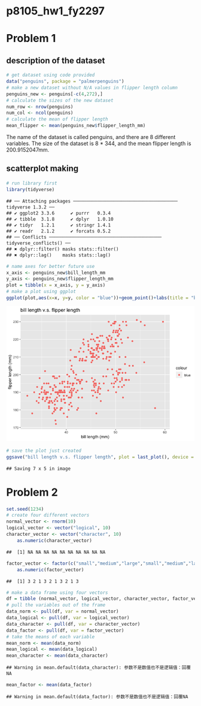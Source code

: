 p8105_hw1_fy2297
================

# Problem 1

## description of the dataset

``` r
# get dataset using code provided
data("penguins", package = "palmerpenguins")
# make a new dataset without N/A values in flipper length column
penguins_new <- penguins[-c(4,272),]
# calculate the sizes of the new dataset
num_row <- nrow(penguins)
num_col <- ncol(penguins)
# calculate the mean of flipper length
mean_flipper <- mean(penguins_new$flipper_length_mm)
```

The name of the dataset is called penguins, and there are 8 different
variables. The size of the dataset is 8 \* 344, and the mean flipper
length is 200.9152047mm.

## scatterplot making

``` r
# run library first
library(tidyverse)
```

    ## ── Attaching packages ─────────────────────────────────────── tidyverse 1.3.2 ──
    ## ✔ ggplot2 3.3.6      ✔ purrr   0.3.4 
    ## ✔ tibble  3.1.8      ✔ dplyr   1.0.10
    ## ✔ tidyr   1.2.1      ✔ stringr 1.4.1 
    ## ✔ readr   2.1.2      ✔ forcats 0.5.2 
    ## ── Conflicts ────────────────────────────────────────── tidyverse_conflicts() ──
    ## ✖ dplyr::filter() masks stats::filter()
    ## ✖ dplyr::lag()    masks stats::lag()

``` r
# name axes for better future use
x_axis <- penguins_new$bill_length_mm
y_axis <- penguins_new$flipper_length_mm
plot = tibble(x = x_axis, y = y_axis)
# make a plot using ggplot
ggplot(plot,aes(x=x, y=y, color = "blue"))+geom_point()+labs(title = "bill length v.s. flipper length", x = "bill length (mm)",y = "flipper length (mm)")
```

![](p8105_hw1_fy2297_files/figure-gfm/unnamed-chunk-2-1.png)<!-- -->

``` r
# save the plot just created
ggsave("bill length v.s. flipper length", plot = last_plot(), device = "pdf")
```

    ## Saving 7 x 5 in image

# Problem 2

``` r
set.seed(1234)
# create four different vectors
normal_vector <- rnorm(10)
logical_vector <- vector("logical", 10)
character_vector <- vector("character", 10)
    as.numeric(character_vector)
```

    ##  [1] NA NA NA NA NA NA NA NA NA NA

``` r
factor_vector <- factor(c("small","medium","large","small","medium","large","small","medium","large","small"))
    as.numeric(factor_vector)
```

    ##  [1] 3 2 1 3 2 1 3 2 1 3

``` r
# make a data frame using four vectors
df = tibble (normal_vector, logical_vector, character_vector, factor_vector)
# pull the variables out of the frame
data_norm <- pull(df, var = normal_vector)
data_logical <- pull(df, var = logical_vector)
data_character <- pull(df, var = character_vector)
data_factor <- pull(df, var = factor_vector)
# take the means of each variable
mean_norm <- mean(data_norm)
mean_logical <- mean(data_logical)
mean_character <- mean(data_character)
```

    ## Warning in mean.default(data_character): 参数不是数值也不是逻辑值：回覆NA

``` r
mean_factor <- mean(data_factor)
```

    ## Warning in mean.default(data_factor): 参数不是数值也不是逻辑值：回覆NA
